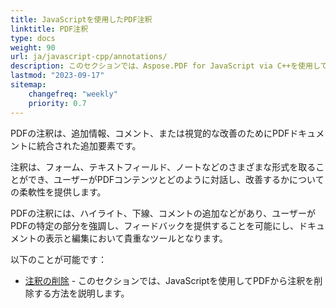 ```yaml
---
title: JavaScriptを使用したPDF注釈
linktitle: PDF注釈
type: docs
weight: 90
url: ja/javascript-cpp/annotations/
description: このセクションでは、Aspose.PDF for JavaScript via C++を使用してPDFファイルにあらゆる種類の注釈を追加する方法を示します。
lastmod: "2023-09-17"
sitemap:
    changefreq: "weekly"
    priority: 0.7
---
```


PDFの注釈は、追加情報、コメント、または視覚的な改善のためにPDFドキュメントに統合された追加要素です。

注釈は、フォーム、テキストフィールド、ノートなどのさまざまな形式を取ることができ、ユーザーがPDFコンテンツとどのように対話し、改善するかについての柔軟性を提供します。

PDFの注釈には、ハイライト、下線、コメントの追加などがあり、ユーザーがPDFの特定の部分を強調し、フィードバックを提供することを可能にし、ドキュメントの表示と編集において貴重なツールとなります。

以下のことが可能です：

- [注釈の削除](/pdf/javascript-cpp/delete-annotation/) - このセクションでは、JavaScriptを使用してPDFから注釈を削除する方法を説明します。